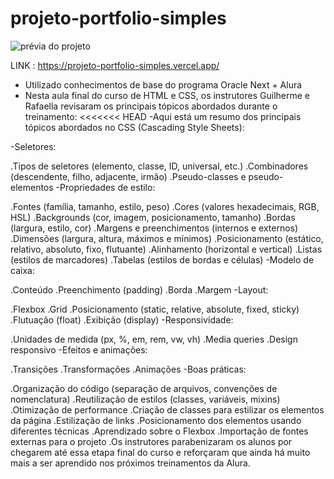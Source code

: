 # projeto-portfolio-simples

<img src="./images/Cópia de Template - Thumbnails GitHub.png" alt="prévia do projeto">

LINK : https://projeto-portfolio-simples.vercel.app/
- Utilizado conhecimentos de base do programa Oracle Next + Alura
- Nesta aula final do curso de HTML e CSS, os instrutores Guilherme e Rafaella revisaram os principais tópicos abordados durante o treinamento:
<<<<<<< HEAD
-Aqui está um resumo dos principais tópicos abordados no CSS (Cascading Style Sheets):

-Seletores:

.Tipos de seletores (elemento, classe, ID, universal, etc.)
.Combinadores (descendente, filho, adjacente, irmão)
.Pseudo-classes e pseudo-elementos
-Propriedades de estilo:

.Fontes (família, tamanho, estilo, peso)
.Cores (valores hexadecimais, RGB, HSL)
.Backgrounds (cor, imagem, posicionamento, tamanho)
.Bordas (largura, estilo, cor)
.Margens e preenchimentos (internos e externos)
.Dimensões (largura, altura, máximos e mínimos)
.Posicionamento (estático, relativo, absoluto, fixo, flutuante)
.Alinhamento (horizontal e vertical)
.Listas (estilos de marcadores)
.Tabelas (estilos de bordas e células)
-Modelo de caixa:

.Conteúdo
.Preenchimento (padding)
.Borda
.Margem
-Layout:

.Flexbox
.Grid
.Posicionamento (static, relative, absolute, fixed, sticky)
.Flutuação (float)
.Exibição (display)
-Responsividade:

.Unidades de medida (px, %, em, rem, vw, vh)
.Media queries
.Design responsivo
-Efeitos e animações:

.Transições
.Transformações
.Animações
-Boas práticas:

.Organização do código (separação de arquivos, convenções de nomenclatura)
.Reutilização de estilos (classes, variáveis, mixins)
.Otimização de performance
.Criação de classes para estilizar os elementos da página
.Estilização de links
.Posicionamento dos elementos usando diferentes técnicas
.Aprendizado sobre o Flexbox
.Importação de fontes externas para o projeto
.Os instrutores parabenizaram os alunos por chegarem até essa etapa final do curso e reforçaram que ainda há muito mais a ser aprendido nos próximos treinamentos da Alura.


